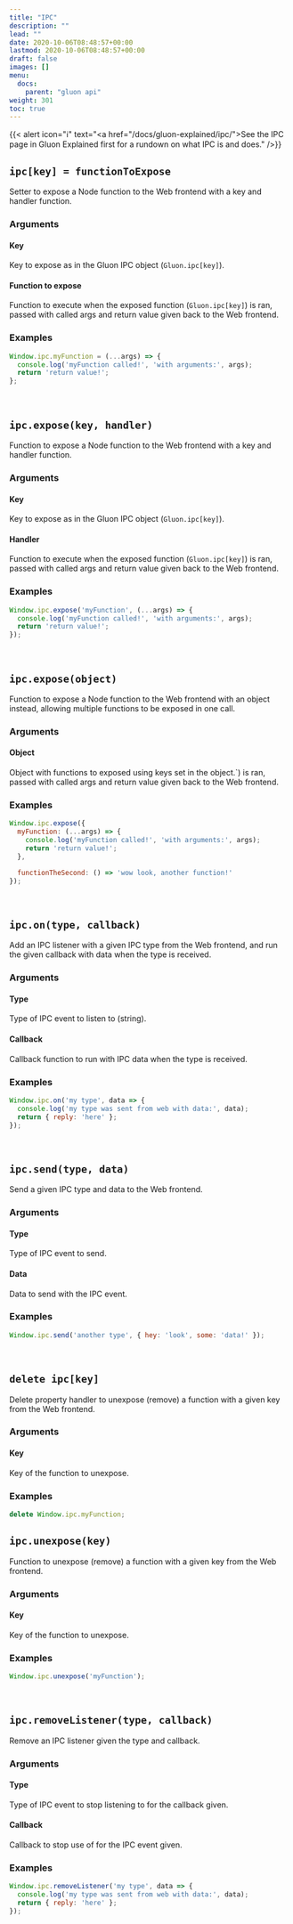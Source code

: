 ```yaml
---
title: "IPC"
description: ""
lead: ""
date: 2020-10-06T08:48:57+00:00
lastmod: 2020-10-06T08:48:57+00:00
draft: false
images: []
menu:
  docs:
    parent: "gluon api"
weight: 301
toc: true
---
```


<script>
document.querySelector('.col-xl-3').classList.add('col-xl-4'); // Make table of contents wider
</script>

{{< alert icon="ℹ" text="<a href=\"/docs/gluon-explained/ipc/\">See the IPC page in Gluon Explained first for a rundown on what IPC is and does.</a>" />}}

## `ipc[key] = functionToExpose`
Setter to expose a Node function to the Web frontend with a key and handler function.

### Arguments

#### Key
Key to expose as in the Gluon IPC object (`Gluon.ipc[key]`).

#### Function to expose
Function to execute when the exposed function (`Gluon.ipc[key]`) is ran, passed with called args and return value given back to the Web frontend.

### Examples

```js
Window.ipc.myFunction = (...args) => {
  console.log('myFunction called!', 'with arguments:', args);
  return 'return value!';
};
```

<br>

## `ipc.expose(key, handler)`
Function to expose a Node function to the Web frontend with a key and handler function.

### Arguments

#### Key
Key to expose as in the Gluon IPC object (`Gluon.ipc[key]`).

#### Handler
Function to execute when the exposed function (`Gluon.ipc[key]`) is ran, passed with called args and return value given back to the Web frontend.

### Examples

```js
Window.ipc.expose('myFunction', (...args) => {
  console.log('myFunction called!', 'with arguments:', args);
  return 'return value!';
});
```

<br>

## `ipc.expose(object)`
Function to expose a Node function to the Web frontend with an object instead, allowing multiple functions to be exposed in one call.

### Arguments

#### Object
Object with functions to exposed using keys set in the object.`) is ran, passed with called args and return value given back to the Web frontend.

### Examples

```js
Window.ipc.expose({
  myFunction: (...args) => {
    console.log('myFunction called!', 'with arguments:', args);
    return 'return value!';
  },

  functionTheSecond: () => 'wow look, another function!'
});
```

<br>

## `ipc.on(type, callback)`
Add an IPC listener with a given IPC type from the Web frontend, and run the given callback with data when the type is received.

### Arguments

#### Type
Type of IPC event to listen to (string).

#### Callback
Callback function to run with IPC data when the type is received.

### Examples

```js
Window.ipc.on('my type', data => {
  console.log('my type was sent from web with data:', data);
  return { reply: 'here' };
});
```

<br>

## `ipc.send(type, data)`
Send a given IPC type and data to the Web frontend.

### Arguments

#### Type
Type of IPC event to send.

#### Data
Data to send with the IPC event.

### Examples

```js
Window.ipc.send('another type', { hey: 'look', some: 'data!' });
```

<br>

## `delete ipc[key]`
Delete property handler to unexpose (remove) a function with a given key from the Web frontend.

### Arguments

#### Key
Key of the function to unexpose.

### Examples

```js
delete Window.ipc.myFunction;
```

## `ipc.unexpose(key)`
Function to unexpose (remove) a function with a given key from the Web frontend.

### Arguments

#### Key
Key of the function to unexpose.

### Examples

```js
Window.ipc.unexpose('myFunction');
```

<br>

## `ipc.removeListener(type, callback)`
Remove an IPC listener given the type and callback.

### Arguments

#### Type
Type of IPC event to stop listening to for the callback given.

#### Callback
Callback to stop use of for the IPC event given.

### Examples

```js
Window.ipc.removeListener('my type', data => {
  console.log('my type was sent from web with data:', data);
  return { reply: 'here' };
});
```
